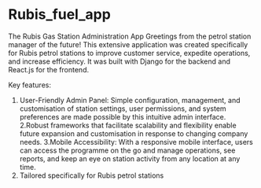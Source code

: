 # Rubis_fuel_app
The Rubis Gas Station Administration App  Greetings from the petrol station manager of the future! This extensive application was created specifically for Rubis petrol stations to improve customer service, expedite operations, and increase efficiency. It was built with Django for the backend and React.js for the frontend.

Key features:
1. User-Friendly Admin Panel: Simple configuration, management, and customisation of station settings, user permissions, and system preferences are made possible by this intuitive admin interface.
2.Robust frameworks that facilitate scalability and flexibility enable future expansion and customisation in response to changing company needs.
3.Mobile Accessibility: With a responsive mobile interface, users can access the programme on the go and manage operations, see reports, and keep an eye on station activity from any location at any time.
4. Tailored specifically for Rubis petrol stations
